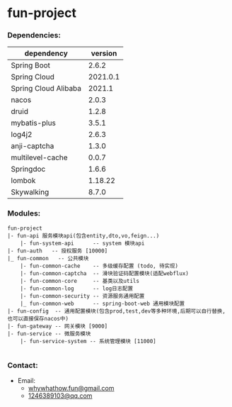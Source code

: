 # fun-project


### Dependencies: 

| dependency           | version  |
| -------------------- | -------- |
| Spring Boot          | 2.6.2    |
| Spring Cloud         | 2021.0.1 |
| Spring Cloud Alibaba | 2021.1   |
| nacos                | 2.0.3    |
| druid                | 1.2.8    |
| mybatis-plus         | 3.5.1    |
| log4j2               | 2.6.3    |
| anji-captcha         | 1.3.0    |
| multilevel-cache     | 0.0.7    |
| Springdoc            | 1.6.6    |
| lombok               | 1.18.22  |
| Skywalking           | 8.7.0    |

### Modules:

```
fun-project
|- fun-api 服务模块api(包含entity,dto,vo,feign...)
	|- fun-system-api      -- system 模块api
|- fun-auth   -- 授权服务 [10000] 
|_ fun-common   -- 公共模块  
	|- fun-common-cache    -- 多级缓存配置 (todo, 待实现)
	|- fun-common-captcha  -- 滑块验证码配置模块(适配webflux)
	|- fun-common-core     -- 基类以及utils 
	|- fun-common-log      -- log日志配置
    |- fun-common-security -- 资源服务通用配置
    |_ fun-common-web      -- spring-boot-web 通用模块配置
|- fun-config  -- 通用配置模块(包含prod,test,dev等多种环境,后期可以自行替换,也可以直接保存nacos中)
|- fun-gateway -- 网关模块 [9000]
|- fun-service -- 微服务模块
	|- fun-service-system -- 系统管理模块 [11000]
    
```

### Contact:

- Email:
  - whywhathow.fun@gmail.com
  - 1246389103@qq.com




